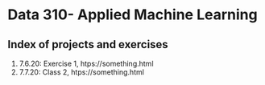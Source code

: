 # Data 310- Applied Machine Learning
## Index of projects and exercises
1. 7.6.20: Exercise 1, htps://something.html
2. 7.7.20: Class 2, htps://something.html
